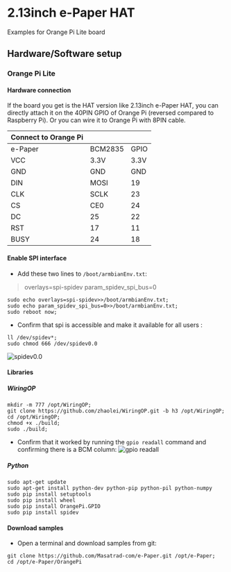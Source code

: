 # 2.13inch e-Paper HAT
Examples for Orange Pi Lite board
## Hardware/Software setup
### Orange Pi Lite
#### Hardware connection
If the board you get is the HAT version like 2.13inch e-Paper HAT, you can directly attach it on the 40PIN GPIO of Orange Pi (reversed compared to Raspberry Pi). Or you can wire it to Orange Pi with 8PIN cable.

|**Connect to Orange Pi** |||
|- |- |-|
|  e-Paper | BCM2835 | GPIO |
|VCC|3.3V|3.3V|
|GND|GND|GND|
|DIN|MOSI|19|
|CLK|SCLK|23|
|CS|CE0|24|
|DC|25|22|
|RST|17|11|
|BUSY|24|18|

#### Enable SPI interface

 - Add these two lines to `/boot/armbianEnv.txt`:
> overlays=spi-spidev
> param_spidev_spi_bus=0
```
sudo echo overlays=spi-spidev>>/boot/armbianEnv.txt;
sudo echo param_spidev_spi_bus=0>>/boot/armbianEnv.txt;
sudo reboot now;
```
 - Confirm that spi is accessible and make it available for all users :
```
ll /dev/spidev*;
sudo chmod 666 /dev/spidev0.0
```
![spidev0.0](https://lh6.googleusercontent.com/SucDwCPKHGtDnbgmvXJsPbOkZISM687Tg1UocDhTPzyizZ4s5LwDgw0ob2fRY5sX00NA-JOvnn1NiQ=w1920-h937)

#### Libraries
##### WiringOP
    mkdir -m 777 /opt/WiringOP;
    git clone https://github.com/zhaolei/WiringOP.git -b h3 /opt/WiringOP;
    cd /opt/WiringOP;
    chmod +x ./build;
    sudo ./build;

 - Confirm that it worked by running the `gpio readall` command and confirming there is a BCM column:
 ![gpio readall](https://lh3.googleusercontent.com/u/0/d/14x9T6az7orXUInLT06qFlbyR_UlqtkYD=w1920-h937-iv1)

##### Python
```
sudo apt-get update
sudo apt-get install python-dev python-pip python-pil python-numpy
sudo pip install setuptools
sudo pip install wheel
sudo pip install OrangePi.GPIO
sudo pip install spidev
```
#### Download samples

 - Open a terminal and download samples from git:
```
git clone https://github.com/Masatrad-com/e-Paper.git /opt/e-Paper;
cd /opt/e-Paper/OrangePi
```

<!--stackedit_data:
eyJoaXN0b3J5IjpbMTY2NTkzMjEwNiwxMzk4NzQ2NzksLTIzMT
UyNjU4NywtOTU2ODEzNjA4LC0xMjg3MDQwNjIzLDEzMDQ1MDM5
LDQ3NjM4NDI1OSw3MzA3NzM4ODAsLTEwMzY1MDY5MjcsMTY4OD
M4MjIwOF19
-->